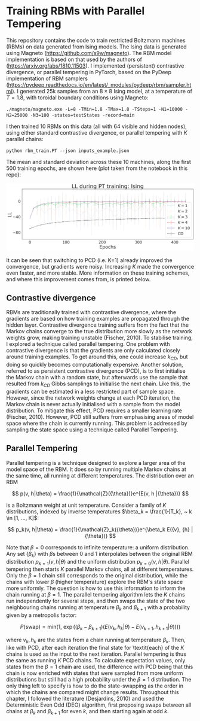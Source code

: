 # Training RBMs with Parallel Tempering

This repository contains the code to train restricted Boltzmann machines (RBMs) on data generated from Ising models. The Ising data is generated using Magneto (https://github.com/s9w/magneto). The RBM model implementation is based on that used by the authors of (https://arxiv.org/abs/1810.11503). I implemented (persistent) contrastive divergence, or parallel tempering in PyTorch, based on the PyDeep implementation of RBM samplers (https://pydeep.readthedocs.io/en/latest/_modules/pydeep/rbm/sampler.html). I generated 25k samples from an $8 \times 8$ Ising model, at a temperature of $T=1.8$, with toroidal boundary conditions using Magneto:

```
./magneto/magneto.exe -L=8 -TMin=1.8 -TMax=1.8 -TSteps=1 -N1=10000 -N2=25000 -N3=100 -states=testStates -record=main
```

I then trained 10 RBMs on this data (all with 64 visible and hidden nodes), using either standard contrastive divergence, or parallel tempering with $K$ parallel chains:

```
python rbm_train.PT --json inputs_example.json
```

The mean and standard deviation across these 10 machines, along the first 500 training epochs, are shown here (plot taken from the notebook in this repo):

![Log-likelihood comparison](IsingPT.png)

It can be seen that switching to PCD (i.e. K=1) already improved the convergence, but gradients were noisy. Increasing $K$ made the convergence even faster, and more stable. More information on these training schemes, and where this improvement comes from, is printed below. 

## Contrastive divergence
RBMs are traditionally trained with contrastive divergence, where the gradients are based on how training examples are propagated through the hidden layer. Contrastive divergence training suffers from the fact that the Markov chains converge to the true distribution more slowly as the network weights grow, making training unstable (Fischer, 2010). To stabilise training, I explored a technique called parallel tempering. One problem with contrastive divergence is that the gradients are only calculated closely around training examples. To get around this, one could increase $k_{CD}$, but doing so quickly becomes computationally expensive. Another solution, referred to as persistent contrastive divergence (PCD), is to first initialise the Markov chain with a random state, but afterwards use the sample that resulted from $k_{CD}$ Gibbs samplings to initialise the next chain. Like this, the gradients can be estimated in a less restricted part of sample space. However, since the network weights change at each PCD iteration, the Markov chain is never actually initialised with a sample from the model distribution. To mitigate this effect, PCD requires a smaller learning rate (Fischer, 2010). However, PCD still suffers from emphasising areas of model space where the chain is currently running. This problem is addressed by sampling the state space using a technique called Parallel Tempering.


## Parallel Tempering
Parallel tempering is a technique designed to explore a larger area of the model space of the RBM. It does so by running multiple Markov chains at the same time, all running at different temperatures. The distribution over an RBM

$$
p(v, h|\theta) = \frac{1}{\mathcal{Z}({\theta})}e^{E(v, h |{\theta})}
$$

is a Boltzmann weight at unit temperature. Consider a family of $K$ distributions, indexed by inverse temperatures $\beta_k = \frac{1}{T_k}, ~ k \in [1, ..., K]$:

$$
p_k(v, h|\theta) = \frac{1}{\mathcal{Z}_k({\theta})}e^{\beta_k E({v}, {h} |{\theta})}
$$

Note that $\beta=0$ corresponds to infinite temperature: a uniform distribution. Any set $\{\beta_k\}$ with $\beta$s between 0 and 1 interpolates between the original RBM distribution $p_{k=1}(v, h|\theta)$ and the uniform distribution $p_{k=0}(v, h|\theta)$. Parallel tempering then starts $K$ parallel Markov chains, all at different temperatures. Only the $\beta=1$ chain still corresponds to the original distribution, while the chains with lower $\beta$ (higher temperature) explore the RBM's state space more uniformly. The question is how to use this information to inform the chain running at $\beta=1$. The parallel tempering algorithm lets the $K$ chains run independently for several steps, and then swaps the state of the two neighbouring chains running at temperature $\beta_k$ and $\beta_{k+1}$ with a probability given by a metropolis factor:

$$
    P(\text{swap}) = \text{min} \Big( 1, ~ \exp\Big((\beta_k - \beta_{k+1})\left(E(v_k, h_k| \theta) - E(v_{k+1}, h_{k+1}| \theta)\right)\Big) \Big)
$$

where $v_k, h_k$ are the states from a chain running at temperature $\beta_k$. Then, like with PCD, after each iteration the final state for \textit{each} of the $K$ chains is used as the input to the next iteration. Parallel tempering is thus the same as running $K$ PCD chains. To calculate expectation values, only states from the $\beta=1$ chain are used, the difference with PCD being that this chain is now enriched with states that were sampled from more uniform distributions but still had a high probability under the $\beta=1$ distribution. The only thing left to specify is how to do the state-swapping as the order in which the chains are compared might change results. Throughout this chapter, I followed the literature (Desjardins, 2010) and used the Deterministic Even Odd (DEO) algorithm, first proposing swaps between all chains at $\beta_k$ and $\beta_{k+1}$ for even $k$, and then starting again at odd $k$. 